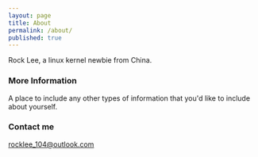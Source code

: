 ```yaml
---
layout: page
title: About
permalink: /about/
published: true
---
```


Rock Lee, a linux kernel newbie from China.

### More Information

A place to include any other types of information that you'd like to include about yourself.

### Contact me

[rocklee_104@outlook.com](mailto:rocklee_104@outlook.com)